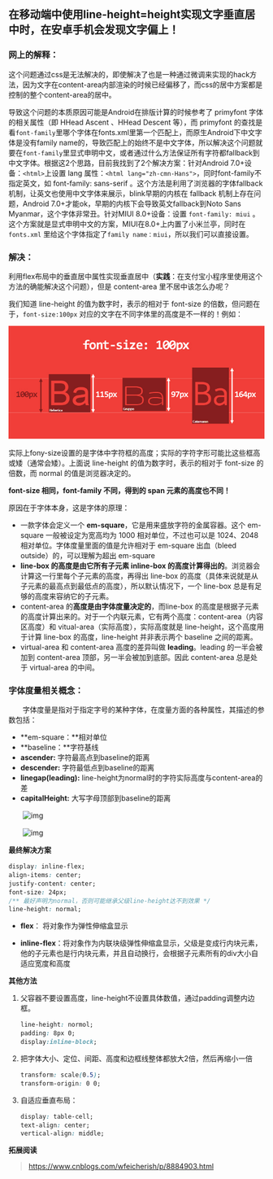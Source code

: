 ## 在移动端中使用line-height=height实现文字垂直居中时，在安卓手机会发现文字偏上！

### 网上的解释：

这个问题通过css是无法解决的，即使解决了也是一种通过微调来实现的hack方法，因为文字在content-area内部渲染的时候已经偏移了，而css的居中方案都是控制的整个content-area的居中。

导致这个问题的本质原因可能是Android在排版计算的时候参考了 primyfont 字体的相关属性（即 HHead Ascent 、HHead Descent 等），而 primyfont 的查找是看`font-family`里哪个字体在fonts.xml里第一个匹配上，而原生Android下中文字体是没有family name的，导致匹配上的始终不是中文字体，所以解决这个问题就要在`font-family`里显式申明中文，或者通过什么方法保证所有字符都fallback到中文字体。根据这2个思路，目前我找到了2个解决方案：针对Android 7.0+设备：`<html>`上设置 lang 属性：`<html lang="zh-cmn-Hans">`，同时font-family不指定英文，如 font-family: sans-serif 。这个方法是利用了浏览器的字体fallback机制，让英文也使用中文字体来展示，blink早期的内核在 fallback 机制上存在问题，Android 7.0+才能ok，早期的内核下会导致英文fallback到Noto Sans Myanmar，这个字体非常丑。针对MIUI 8.0+设备：设置 `font-family: miui` 。这个方案就是显式申明中文的方案，MIUI在8.0+上内置了小米兰亭，同时在`fonts.xml` 里给这个字体指定了`family name：miui`，所以我们可以直接设置。

### 解决：

利用flex布局中的垂直居中属性实现垂直居中（**实践**：在支付宝小程序里使用这个方法的确能解决这个问题），但是 content-area 里不居中该怎么办呢？

我们知道 line-height 的值为数字时，表示的相对于 font-size 的倍数，但问题在于，`font-size:100px` 对应的文字在不同字体里的高度是不一样的！例如：

![](../images/font-size.png)

实际上fony-size设置的是字体中字符框的高度；实际的字符字形可能比这些框高或矮（通常会矮）。上面说 line-height 的值为数字时，表示的相对于 font-size 的倍数，而 normal 的值是浏览器决定的。

**font-size 相同，font-family 不同，得到的 span 元素的高度也不同！**

原因在于字体本身，这是字体的原理：

- 一款字体会定义一个 **em-square**，它是用来盛放字符的金属容器。这个 em-square 一般被设定为宽高均为 1000 相对单位，不过也可以是 1024、2048 相对单位。字体度量里面的值是允许相对于 em-square 出血（bleed outside）的，可以理解为超出 em-square
- **line-box 的高度是由它所有子元素 inline-box 的高度计算得出的**。浏览器会计算这一行里每个子元素的高度，再得出 line-box 的高度（具体来说就是从子元素的最高点到最低点的高度），所以默认情况下，一个 line-box 总是有足够的高度来容纳它的子元素。
- content-area 的**高度是由字体度量决定的**，而line-box 的高度是根据子元素的高度计算出来的。对于一个内联元素，它有两个高度：content-area（内容区高度）和 vitual-area（实际高度），实际高度就是 line-height，这个高度用于计算 line-box 的高度，line-height 并非表示两个 baseline 之间的距离。
- virtual-area 和 content-area 高度的差异叫做 **leading**。leading 的一半会被加到 content-area 顶部，另一半会被加到底部。因此 content-area 总是处于 virtual-area 的中间。

### 字体度量相关概念：

　　字体度量是指对于指定字号的某种字体，在度量方面的各种属性，其描述的参数包括：

- **em-square：**相对单位
- **baseline：**字符基线
- **ascender:** 字符最高点到baseline的距离
- **descender:** 字符最低点到baseline的距离
- **linegap(leading):** line-height为normal时的字符实际高度与content-area的差
- **capitalHeight:** 大写字母顶部到baseline的距离

　　![img](https://images2018.cnblogs.com/blog/1083125/201804/1083125-20180420114228758-1322506635.png)

　　![img](https://images2018.cnblogs.com/blog/1083125/201804/1083125-20180420114326109-2042341419.png) 

**最终解决方案**

```css
display: inline-flex;
align-items: center;
justify-content: center;
font-size: 24px;
/** 最好声明为normal，否则可能继承父级line-height达不到效果 */
line-height: normal;
```

- **flex**： 将对象作为弹性伸缩盒显示

- **inline-flex**：将对象作为内联块级弹性伸缩盒显示，父级是变成行内块元素，他的子元素也是行内块元素，并且自动换行，会根据子元素所有的div大小自适应宽度和高度

**其他方法**

1. 父容器不要设置高度，line-height不设置具体数值，通过padding调整内边框。

   ```css
   line-height: normol;
   padding: 8px 0;
   display:inline-block;
   ```

   

2. 把字体大小、定位、间距、高度和边框线整体都放大2倍，然后再缩小一倍

   ```css
   transform: scale(0.5);
   transform-origin: 0 0;
   ```

3. 自适应垂直布局：

   ```css
   display: table-cell;
   text-align: center;
   vertical-align: middle;
   ```



**拓展阅读**

> https://www.cnblogs.com/wfeicherish/p/8884903.html

